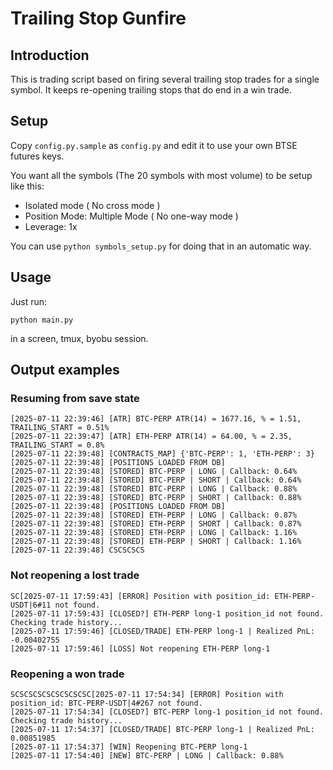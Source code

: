 # Trailing Stop Gunfire

## Introduction

This is trading script based on firing several trailing stop trades for a single symbol.
It keeps re-opening trailing stops that do end in a win trade.

## Setup

Copy `config.py.sample` as `config.py` and edit it to use your own BTSE futures keys.

You want all the symbols (The 20 symbols with most volume) to be setup like this:

- Isolated mode ( No cross mode )
- Position Mode: Multiple Mode ( No one-way mode )
- Leverage: 1x

You can use `python symbols_setup.py` for doing that in an automatic way.

## Usage

Just run:

```
python main.py
```

in a screen, tmux, byobu session.

## Output examples

### Resuming from save state

```
[2025-07-11 22:39:46] [ATR] BTC-PERP ATR(14) = 1677.16, % = 1.51, TRAILING_START = 0.51%
[2025-07-11 22:39:47] [ATR] ETH-PERP ATR(14) = 64.00, % = 2.35, TRAILING_START = 0.8%
[2025-07-11 22:39:48] [CONTRACTS_MAP] {'BTC-PERP': 1, 'ETH-PERP': 3}
[2025-07-11 22:39:48] [POSITIONS LOADED FROM DB]
[2025-07-11 22:39:48] [STORED] BTC-PERP | LONG | Callback: 0.64%
[2025-07-11 22:39:48] [STORED] BTC-PERP | SHORT | Callback: 0.64%
[2025-07-11 22:39:48] [STORED] BTC-PERP | LONG | Callback: 0.88%
[2025-07-11 22:39:48] [STORED] BTC-PERP | SHORT | Callback: 0.88%
[2025-07-11 22:39:48] [POSITIONS LOADED FROM DB]
[2025-07-11 22:39:48] [STORED] ETH-PERP | LONG | Callback: 0.87%
[2025-07-11 22:39:48] [STORED] ETH-PERP | SHORT | Callback: 0.87%
[2025-07-11 22:39:48] [STORED] ETH-PERP | LONG | Callback: 1.16%
[2025-07-11 22:39:48] [STORED] ETH-PERP | SHORT | Callback: 1.16%
[2025-07-11 22:39:48] CSCSCSCS
```

### Not reopening a lost trade

```
SC[2025-07-11 17:59:43] [ERROR] Position with position_id: ETH-PERP-USDT|6#11 not found.                                                                                                     
[2025-07-11 17:59:43] [CLOSED?] ETH-PERP long-1 position_id not found. Checking trade history...                                                                                             
[2025-07-11 17:59:46] [CLOSED/TRADE] ETH-PERP long-1 | Realized PnL: -0.00402755                                                                                                             
[2025-07-11 17:59:46] [LOSS] Not reopening ETH-PERP long-1
```

### Reopening a won trade

```
SCSCSCSCSCSCSCSCSC[2025-07-11 17:54:34] [ERROR] Position with position_id: BTC-PERP-USDT|4#267 not found.                                                                                    
[2025-07-11 17:54:34] [CLOSED?] BTC-PERP long-1 position_id not found. Checking trade history...                                                                                             
[2025-07-11 17:54:37] [CLOSED/TRADE] BTC-PERP long-1 | Realized PnL: 0.00851985                                                                                                              
[2025-07-11 17:54:37] [WIN] Reopening BTC-PERP long-1                                                                                                                                        
[2025-07-11 17:54:40] [NEW] BTC-PERP | LONG | Callback: 0.88% 
```
